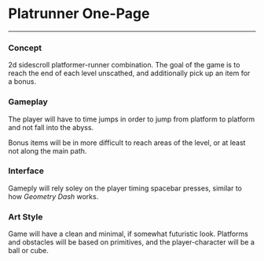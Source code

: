 # Platrunner One-Page
---
### Concept
2d sidescroll platformer-runner combination. The goal of the game is to reach the end of each level unscathed, and additionally pick up an item for a bonus. 
### Gameplay
The player will have to time jumps in order to jump from platform to platform and not fall into the abyss. 

Bonus items will be in more difficult to reach areas of the level, or at least not along the main path. 

### Interface
Gameply will rely soley on the player timing spacebar presses, similar to how *Geometry Dash* works.

### Art Style
Game will have a clean and minimal, if somewhat futuristic look. Platforms and obstacles will be based on primitives, and the player-character will be a ball or cube. 



